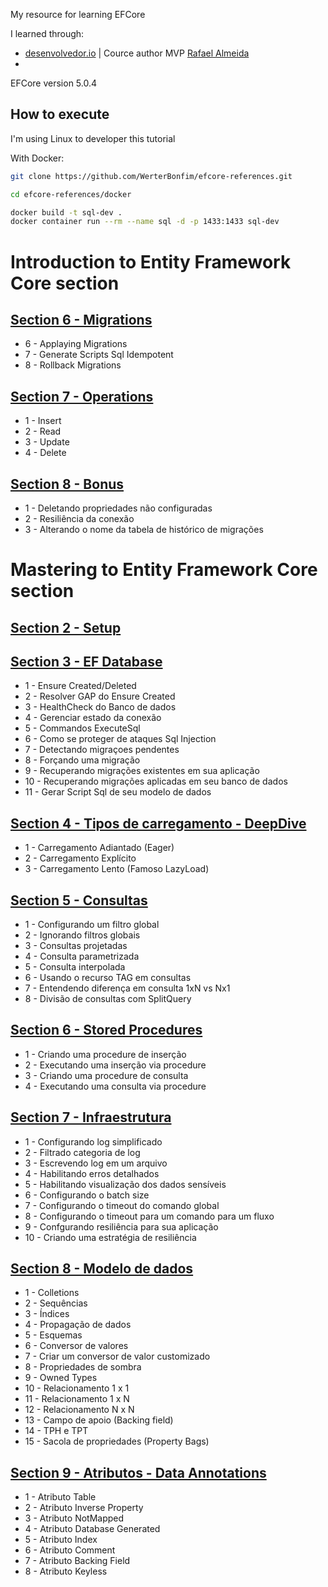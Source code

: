My resource for learning EFCore

I learned through:
* [desenvolvedor.io][dev.io] | Cource author MVP [Rafael Almeida][rafael]
* 


[dev.io]:https://desenvolvedor.io/
[rafael]:https://github.com/ralmsdeveloper


EFCore version 5.0.4

## How to execute

I'm using Linux to developer this tutorial

With Docker:
```bash
git clone https://github.com/WerterBonfim/efcore-references.git

cd efcore-references/docker

docker build -t sql-dev .
docker container run --rm --name sql -d -p 1433:1433 sql-dev

```

# Introduction to Entity Framework Core section

## [Section 6 - Migrations][level01.migrations]

 * 6 - Applaying Migrations
 * 7 - Generate Scripts Sql Idempotent
 * 8 - Rollback Migrations

 [level01.migrations]:howto/01-introduction/06-migracoes.md

## [Section 7 - Operations][level01.operations]

* 1 - Insert
* 2 - Read
* 3 - Update
* 4 - Delete

[level01.operations]:howto/01-introduction/07-operations.md

## [Section 8 - Bonus][level01.bonus]
* 1 - Deletando propriedades não configuradas
* 2 - Resiliência da conexão
* 3 - Alterando o nome da tabela de histórico de migrações

[level01.bonus]:howto/01-introduction/08-bonus.md


# Mastering to Entity Framework Core section

## [Section 2 - Setup][level02.setup]

[level02.setup]:howto/02-mastering/02-setup.md

## [Section 3 - EF Database][level02.ef-database]

* 1 - Ensure Created/Deleted
* 2 -  Resolver GAP do Ensure Created
* 3 -  HealthCheck do Banco de dados
* 4 -  Gerenciar estado da conexão
* 5 -  Commandos ExecuteSql
* 6 -  Como se proteger de ataques Sql Injection
* 7 -  Detectando migraçoes pendentes
* 8 -  Forçando uma migração
* 9 -  Recuperando migrações existentes em sua aplicação
* 10 - Recuperando migrações aplicadas em seu banco de dados
* 11 - Gerar Script Sql de seu modelo de dados


[level02.ef-database]:howto/02-mastering/03-ef-database.md

## [Section 4 - Tipos de carregamento - DeepDive][level02.tipos-de-carregamento]

* 1 - Carregamento Adiantado (Eager)
* 2 - Carregamento Explícito
* 3 - Carregamento Lento (Famoso LazyLoad)

[level02.tipos-de-carregamento]:howto/02-mastering/04-tipos-de-carregamento-deep-dive.md


## [Section 5 - Consultas ][level02.consultas]

* 1 - Configurando um filtro global
* 2 - Ignorando filtros globais
* 3 - Consultas projetadas
* 4 - Consulta parametrizada
* 5 - Consulta interpolada
* 6 - Usando o recurso TAG em consultas
* 7 - Entendendo diferença em consulta 1xN vs Nx1
* 8 - Divisão de consultas com SplitQuery


[level02.consultas]:howto/02-mastering/05-consultas.md


## [Section 6 - Stored Procedures ][level02.stored-procedures]

* 1 - Criando uma procedure de inserção
* 2 - Executando uma inserção via procedure
* 3 - Criando uma procedure de consulta
* 4 - Executando uma consulta via procedure


[level02.stored-procedures]:howto/02-mastering/06-stored-procedure.md


## [Section 7 - Infraestrutura ][level02.infraestrutura]

* 1 - Configurando log simplificado
* 2 - Filtrado categoria de log
* 3 - Escrevendo log em um arquivo
* 4 - Habilitando erros detalhados
* 5 - Habilitando visualização dos dados sensíveis
* 6 - Configurando o batch size
* 7 - Configurando o timeout do comando global
* 8 - Configurando o timeout para um comando para um fluxo
* 9 - Confgurando resiliência para sua aplicação
* 10 - Criando uma estratégia de resiliência


[level02.infraestrutura]:howto/02-mastering/07-infraestrutura.md

## [Section 8 - Modelo de dados ][level02.modelo-de-dados]

* 1 - Colletions
* 2 - Sequências
* 3 - Índices
* 4 - Propagação de dados
* 5 - Esquemas
* 6 - Conversor de valores
* 7 - Criar um conversor de valor customizado
* 8 - Propriedades de sombra
* 9 - Owned Types
* 10 - Relacionamento 1 x 1
* 11 - Relacionamento 1 x N
* 12 - Relacionamento N x N
* 13 - Campo de apoio (Backing field)
* 14 - TPH e TPT
* 15 - Sacola de propriedades (Property Bags)

## [ Section 9 - Atributos - Data Annotations ][level02.data-annotations]

* 1 - Atributo Table
* 2 - Atributo Inverse Property
* 3 - Atributo NotMapped
* 4 - Atributo Database Generated
* 5 - Atributo Index
* 6 - Atributo Comment
* 7 - Atributo Backing Field
* 8 - Atributo Keyless




[level02.modelo-de-dados]:howto/02-mastering/08-modelo-de-dados.md
[level02.data-annotations]:howto/02-mastering/09-data-annotations.md
